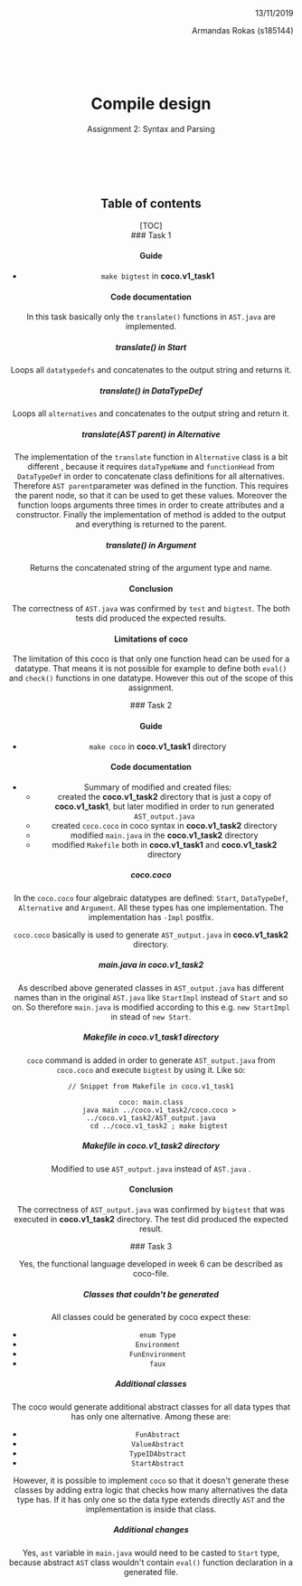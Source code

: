 <div align="right">
    <p>13/11/2019</p> 
<p>Armandas Rokas (s185144) 
</p>
</div>

</br>
</br>
</br>

<center><h1>
    Compile design 
    </h1> 
    <p> Assignment 2: Syntax and Parsing</p>


</br>
</br>
</br>
</br>

 <h2> Table of contents </h2>
[TOC]


 <div style="page-break-after: always;"></div>
### Task 1

#### Guide

- `make bigtest` in **coco.v1_task1**

#### Code documentation

In this task basically only the `translate()` functions in  `AST.java` are implemented. 

##### translate() in Start

Loops all `datatypedefs` and concatenates to the output string and returns it. 
##### translate() in DataTypeDef
Loops all `alternatives` and concatenates to the output string and return it.
##### translate(AST parent) in Alternative

The implementation of the `translate` function in `Alternative` class is a bit different , because it requires `dataTypeName` and `functionHead` from `DataTypeDef` in order to concatenate class definitions for all alternatives.  Therefore `AST parent`parameter was defined in the function. This requires the parent node, so that it can be used to get these values. Moreover the function loops arguments three times in order to create attributes and a constructor. Finally the implementation of method is added to the output and everything is returned to the parent. 

##### translate() in Argument

Returns the concatenated string of the argument type and name. 


#### Conclusion
The correctness of `AST.java` was confirmed by `test` and `bigtest`. The both tests did produced the expected results. 
#### Limitations of coco
The limitation of this coco is that only one function head can be used for a datatype. That means it is not possible for example to define both `eval()` and `check()` functions in one datatype. However this out of the scope of this assignment. 
 <div style="page-break-after: always;"></div>
### Task 2

#### Guide
-  `make coco` in **coco.v1_task1** directory

#### Code documentation

- Summary of modified and created files:
  - created the **coco.v1_task2** directory that is just a copy of **coco.v1_task1**, but later modified in order to run generated `AST_output.java`
  - created `coco.coco` in coco syntax in **coco.v1_task2** directory
  - modified `main.java` in the **coco.v1_task2** directory
  - modified `Makefile`  both in **coco.v1_task1** and **coco.v1_task2** directory

##### coco.coco

In the `coco.coco`  four algebraic datatypes are defined: `Start`, `DataTypeDef`, `Alternative` and `Argument`. All these types has one implementation. The implementation has  `-Impl` postfix. 

 `coco.coco` basically is used to generate `AST_output.java` in  **coco.v1_task2**  directory. 

##### main.java in coco.v1_task2

As described above generated classes in `AST_output.java` has different names than in the original `AST.java` like `StartImpl` instead of `Start` and so on. So therefore `main.java` is modified according to this e.g. `new StartImpl` in stead of `new Start`. 

##### Makefile in coco.v1_task1 directory
`coco` command is added in order to  generate `AST_output.java` from `coco.coco` and execute `bigtest` by using it. Like so:

```
// Snippet from Makefile in coco.v1_task1

coco: main.class
	java main ../coco.v1_task2/coco.coco > ../coco.v1_task2/AST_output.java
	cd ../coco.v1_task2 ; make bigtest
```


##### Makefile in coco.v1_task2 directory

Modified to use `AST_output.java` instead of `AST.java` . 

#### Conclusion

The correctness of `AST_output.java` was confirmed by `bigtest` that was executed in  **coco.v1_task2** directory. The test did produced the expected result. 
 <div style="page-break-after: always;"></div>
### Task 3

Yes, the functional language developed in week 6 can be described as coco-file.  

##### Classes that couldn't be generated 

All classes could be generated by coco expect these: 

- `enum Type`
- `Environment`
- `FunEnvironment`
- `faux`

##### Additional classes

The coco would generate additional abstract classes for all data types that has only one alternative. Among these are:

- `FunAbstract`
- `ValueAbstract` 
- `TypeIDAbstract`
- `StartAbstract`

However, it is possible to implement `coco`  so that it doesn't generate these classes by adding extra logic that checks how many alternatives the data type has. If it has only one so  the data type extends directly `AST` and the implementation is inside that class.

##### Additional changes

Yes, `ast` variable in `main.java` would need to be casted to `Start` type, because abstract `AST` class wouldn't contain `eval()` function declaration in a generated file. 



